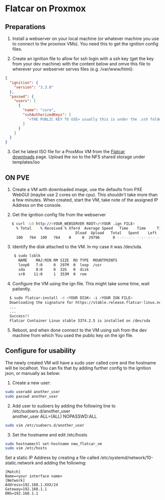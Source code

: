 # Flatcar on Proxmox
  
## Preparations  

1. Install a webserver on your local machine (or whatever machine you use to connect to the proxmox VMs). You need this to get the ignition config files.  
  
2. Create an ignition file to allow for ssh login with a ssh key (get the key from your dev machine) with the content below and omve this file to wherever your webserver serves files (e.g. /var/www/html):  

```json
{
  "ignition": {
    "version": "3.3.0"
  },
  "passwd": {
    "users": [
      {
        "name": "core",
        "sshAuthorizedKeys": [
          "<THE PUBLIC KEY TO USE> usually this is under the .ssh folder on a file called id_rsa.pub"
        ]
      }
    ]
  }
}
```    

3. Get he latest ISO file for a ProxMox VM from the [Flatcar downloads](https://stable.release.flatcar-linux.net/amd64-usr/current/flatcar_production_iso_image.iso) page. Upload the iso to the NFS shared storage under templates/iso  

## ON PVE  
  
1. Create a VM with downloaded image, use the defaults from PXE WebGUI (maybe use 2 cores on the cpu). This shouldn't take more than a few minutes. When created, start the VM, take note of the assigned IP Address on the console.
  
2. Get the ignition config file from the webserver  

 ``` bash
    $ curl -LO http://<YOUR_WEBSERVER ROOT>/<YOUR .ign FILE>
      % Total    % Received % Xferd  Average Speed   Time    Time     Time  Current
                                 Dload  Upload   Total   Spent    Left  Speed
      100   764  100   764    0     0  29796      0 --:--:-- --:--:-- --:--:-- 30560
```  

3. Identify the disk attached to the VM. In my case it was /dev/sda.

``` bash
    $ sudo lsblk
      NAME    MAJ:MIN RM SIZE  RO TYPE  MOUNTPOINTS 
      loop0   7:0     0  297M  0  loop  /usr   
      sda     8:0     0  32G   0  disk
      sr0    11:0     1  353M  0  rom

```  

4. Configure the VM using the ign file. This might take some time, wait patiently.  

```bash
  $ sudo flatcar-install -d <YOUR DISK> -i <YOUR IGN FILE>  
  Downloading the signature for https://stable.release.flatcar-linux.net/amd64-usr
  ...
  ...
  Success!! 
  Flatcar Container Linux stable 3374.2.5 is installed on /dev/sda
```

5. Reboot, and when done connect to the VM using ssh from the dev machine from which You used the public key on the ign file.  

## Configure for usability  
  
The newly created VM will have a sudo user called core and the hostname will be localhost. You can fix that by adding further config to the ignition json, or manually as below:  
  
1. Create a new user:  

```bash  
sudo useradd another_user
sudo passwd another_user
```  
2. Add user to sudoers by adding the following line to /etc/sudoers.d/another_user  
another_user ALL=(ALL) NOPASSWD:ALL  
```bash
sudo vim /etc/sudoers.d/another_user
```
3. Set the hostname  and edit /etc/hosts
```bash
sudo hostnamectl set-hostname new_flatcar_vm
sudo vim /etc/hosts
```  
Set a static IP Address by creating a file called /etc/systemd/network/10-static.network and adding the following:  
  
```   
[Match]  
Name=<your interface name>   
[Network]  
Address=192.168.1.XXX/24  
Gateway=192.168.1.1  
DNS=192.168.1.1    
```  

